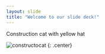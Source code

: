 ```yaml
---
layout: slide
title: "Welcome to our slide deck!"
---
```


Construction cat with yellow hat

![constructocat](https://octodex.github.com/images/constructocat2.jpg)
{: .center}
